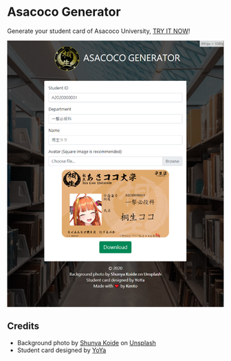 # Asacoco Generator
Generate your student card of Asacoco University, [TRY IT NOW](https://rogeraabbccdd.github.io/Asacoco-Generator/)! 

![screenshot](./screenshot.png)

## Credits
- Background photo by [Shunya Koide](https://unsplash.com/@shunyakoide?utm_source=unsplash&amp;utm_medium=referral&amp;utm_content=creditCopyText) on [Unsplash](https://unsplash.com/?utm_source=unsplash&amp;utm_medium=referral&amp;utm_content=creditCopyText)
- Student card designed by [YoYa](https://twitter.com/JustinYoYa/status/1319541932742172672)
